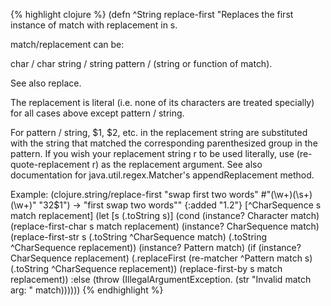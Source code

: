 {% highlight clojure %}
(defn ^String replace-first
  "Replaces the first instance of match with replacement in s.

   match/replacement can be:

   char / char
   string / string
   pattern / (string or function of match).

   See also replace.

   The replacement is literal (i.e. none of its characters are treated
   specially) for all cases above except pattern / string.

   For pattern / string, $1, $2, etc. in the replacement string are
   substituted with the string that matched the corresponding
   parenthesized group in the pattern.  If you wish your replacement
   string r to be used literally, use (re-quote-replacement r) as the
   replacement argument.  See also documentation for
   java.util.regex.Matcher's appendReplacement method.

   Example:
   (clojure.string/replace-first \"swap first two words\"
                                 #\"(\\w+)(\\s+)(\\w+)\" \"$3$2$1\")
   -> \"first swap two words\""
  {:added "1.2"}
  [^CharSequence s match replacement]
  (let [s (.toString s)]
    (cond
     (instance? Character match)
     (replace-first-char s match replacement)
     (instance? CharSequence match)
     (replace-first-str s (.toString ^CharSequence match)
                        (.toString ^CharSequence replacement))
     (instance? Pattern match)
     (if (instance? CharSequence replacement)
       (.replaceFirst (re-matcher ^Pattern match s)
                      (.toString ^CharSequence replacement))
       (replace-first-by s match replacement))
     :else (throw (IllegalArgumentException. (str "Invalid match arg: " match))))))
{% endhighlight %}
